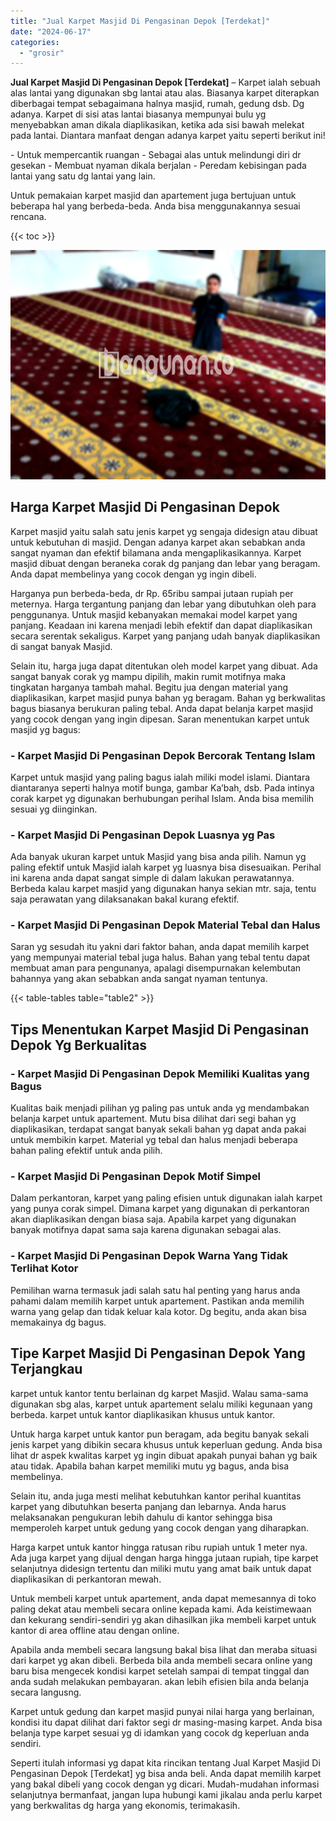 ```yaml
---
title: "Jual Karpet Masjid Di Pengasinan Depok [Terdekat]"
date: "2024-06-17"
categories: 
  - "grosir"
---
```


**Jual Karpet Masjid Di Pengasinan Depok \[Terdekat\]** – Karpet ialah sebuah alas lantai yang digunakan sbg lantai atau alas. Biasanya karpet diterapkan diberbagai tempat sebagaimana halnya masjid, rumah, gedung dsb. Dg adanya. Karpet di sisi atas lantai biasanya mempunyai bulu yg menyebabkan aman dikala diaplikasikan, ketika ada sisi bawah melekat pada lantai. Diantara manfaat dengan adanya karpet yaitu seperti berikut ini!

\- Untuk mempercantik ruangan - Sebagai alas untuk melindungi diri dr gesekan - Membuat nyaman dikala berjalan - Peredam kebisingan pada lantai yang satu dg lantai yang lain.

Untuk pemakaian karpet masjid dan apartement juga bertujuan untuk beberapa hal yang berbeda-beda. Anda bisa menggunakannya sesuai rencana.

{{< toc >}}

![Jual Karpet Masjid Di Pengasinan Depok [Terdekat]](/images/grosir-karpet-murah-34.png)

## Harga Karpet Masjid Di Pengasinan Depok

Karpet masjid yaitu salah satu jenis karpet yg sengaja didesign atau dibuat untuk kebutuhan di masjid. Dengan adanya karpet akan sebabkan anda sangat nyaman dan efektif bilamana anda mengaplikasikannya. Karpet masjid dibuat dengan beraneka corak dg panjang dan lebar yang beragam. Anda dapat membelinya yang cocok dengan yg ingin dibeli.

Harganya pun berbeda-beda, dr Rp. 65ribu sampai jutaan rupiah per meternya. Harga tergantung panjang dan lebar yang dibutuhkan oleh para penggunanya. Untuk masjid kebanyakan memakai model karpet yang panjang. Keadaan ini karena menjadi lebih efektif dan dapat diaplikasikan secara serentak sekaligus. Karpet yang panjang udah banyak diaplikasikan di sangat banyak Masjid.

Selain itu, harga juga dapat ditentukan oleh model karpet yang dibuat. Ada sangat banyak corak yg mampu dipilih, makin rumit motifnya maka tingkatan harganya tambah mahal. Begitu jua dengan material yang diaplikasikan, karpet masjid punya bahan yg beragam. Bahan yg berkwalitas bagus biasanya berukuran paling tebal. Anda dapat belanja karpet masjid yang cocok dengan yang ingin dipesan. Saran menentukan karpet untuk masjid yg bagus:

### \- Karpet Masjid Di Pengasinan Depok Bercorak Tentang Islam

Karpet untuk masjid yang paling bagus ialah miliki model islami. Diantara diantaranya seperti halnya motif bunga, gambar Ka’bah, dsb. Pada intinya corak karpet yg digunakan berhubungan perihal Islam. Anda bisa memilih sesuai yg diinginkan.

### \- Karpet Masjid Di Pengasinan Depok Luasnya yg Pas

Ada banyak ukuran karpet untuk Masjid yang bisa anda pilih. Namun yg paling efektif untuk Masjid ialah karpet yg luasnya bisa disesuaikan. Perihal ini karena anda dapat sangat simple di dalam lakukan perawatannya. Berbeda kalau karpet masjid yang digunakan hanya sekian mtr. saja, tentu saja perawatan yang dilaksanakan bakal kurang efektif.

### \- Karpet Masjid Di Pengasinan Depok Material Tebal dan Halus

Saran yg sesudah itu yakni dari faktor bahan, anda dapat memilih karpet yang mempunyai material tebal juga halus. Bahan yang tebal tentu dapat membuat aman para pengunanya, apalagi disempurnakan kelembutan bahannya yang akan sebabkan anda sangat nyaman tentunya.

{{< table-tables table="table2" >}}

## Tips Menentukan Karpet Masjid Di Pengasinan Depok Yg Berkualitas

### \- Karpet Masjid Di Pengasinan Depok Memiliki Kualitas yang Bagus

Kualitas baik menjadi pilihan yg paling pas untuk anda yg mendambakan belanja karpet untuk apartement. Mutu bisa dilihat dari segi bahan yg diaplikasikan, terdapat sangat banyak sekali bahan yg dapat anda pakai untuk membikin karpet. Material yg tebal dan halus menjadi beberapa bahan paling efektif untuk anda pilih.

### \- Karpet Masjid Di Pengasinan Depok Motif Simpel

Dalam perkantoran, karpet yang paling efisien untuk digunakan ialah karpet yang punya corak simpel. Dimana karpet yang digunakan di perkantoran akan diaplikasikan dengan biasa saja. Apabila karpet yang digunakan banyak motifnya dapat sama saja karena digunakan sebagai alas.

### \- Karpet Masjid Di Pengasinan Depok Warna Yang Tidak Terlihat Kotor

Pemilihan warna termasuk jadi salah satu hal penting yang harus anda pahami dalam memilih karpet untuk apartement. Pastikan anda memilih warna yang gelap dan tidak keluar kala kotor. Dg begitu, anda akan bisa memakainya dg bagus.

## Tipe Karpet Masjid Di Pengasinan Depok Yang Terjangkau

karpet untuk kantor tentu berlainan dg karpet Masjid. Walau sama-sama digunakan sbg alas, karpet untuk apartement selalu miliki kegunaan yang berbeda. karpet untuk kantor diaplikasikan khusus untuk kantor.

Untuk harga karpet untuk kantor pun beragam, ada begitu banyak sekali jenis karpet yang dibikin secara khusus untuk keperluan gedung. Anda bisa lihat dr aspek kwalitas karpet yg ingin dibuat apakah punyai bahan yg baik atau tidak. Apabila bahan karpet memiliki mutu yg bagus, anda bisa membelinya.

Selain itu, anda juga mesti melihat kebutuhkan kantor perihal kuantitas karpet yang dibutuhkan beserta panjang dan lebarnya. Anda harus melaksanakan pengukuran lebih dahulu di kantor sehingga bisa memperoleh karpet untuk gedung yang cocok dengan yang diharapkan.

Harga karpet untuk kantor hingga ratusan ribu rupiah untuk 1 meter nya. Ada juga karpet yang dijual dengan harga hingga jutaan rupiah, tipe karpet selanjutnya didesign tertentu dan miliki mutu yang amat baik untuk dapat diaplikasikan di perkantoran mewah.

Untuk membeli karpet untuk apartement, anda dapat memesannya di toko paling dekat atau membeli secara online kepada kami. Ada keistimewaan dan kekurang sendiri-sendiri yg akan dihasilkan jika membeli karpet untuk kantor di area offline atau dengan online.

Apabila anda membeli secara langsung bakal bisa lihat dan meraba situasi dari karpet yg akan dibeli. Berbeda bila anda membeli secara online yang baru bisa mengecek kondisi karpet setelah sampai di tempat tinggal dan anda sudah melakukan pembayaran. akan lebih efisien bila anda belanja secara langusng.

Karpet untuk gedung dan karpet masjid punyai nilai harga yang berlainan, kondisi itu dapat dilihat dari faktor segi dr masing-masing karpet. Anda bisa belanja type karpet sesuai yg di idamkan yang cocok dg keperluan anda sendiri.

Seperti itulah informasi yg dapat kita rincikan tentang Jual Karpet Masjid Di Pengasinan Depok \[Terdekat\] yg bisa anda beli. Anda dapat memilih karpet yang bakal dibeli yang cocok dengan yg dicari. Mudah-mudahan informasi selanjutnya bermanfaat, jangan lupa hubungi kami jikalau anda perlu karpet yang berkwalitas dg harga yang ekonomis, terimakasih.
